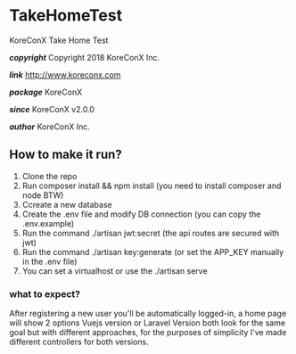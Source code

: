 # TakeHomeTest
KoreConX Take Home Test 

***copyright***     Copyright 2018 KoreConX Inc. 

 ***link***          http://www.koreconx.com

 ***package***       KoreConX

 ***since***         KoreConX v2.0.0

 ***author***        KoreConX Inc.


## How to make it run?

1. Clone the repo
1. Run composer install && npm install (you need to install composer and node BTW)
1. Ccreate a new database
1. Create the .env file and modify DB connection (you can copy the .env.example)
1. Run the command ./artisan jwt:secret (the api routes are secured with jwt)
1. Run the command ./artisan key:generate (or set the APP_KEY manually in the .env file)
1. You can set a virtualhost or use the ./artisan serve

### what to expect?
After registering a new user you'll be automatically logged-in, a home page will show 2 options Vuejs version or Laravel Version both look for the same goal but with different approaches, for the purposes of simplicity I've made different controllers for both versions.

